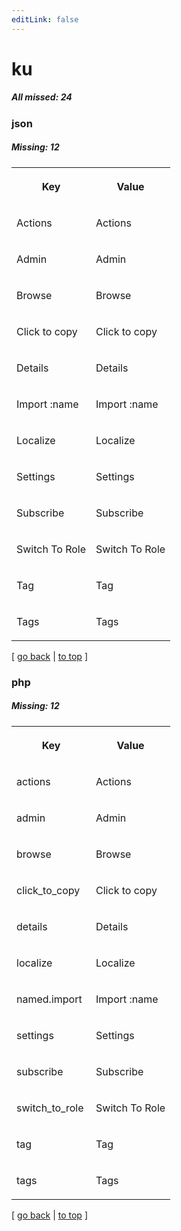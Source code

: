 ```yaml
---
editLink: false
---
```


# ku

##### All missed: 24


### json

##### Missing: 12

<table width="100%">
<tr><th width="50%">

Key

</th><th width="50%">

Value

</th></tr>
<tr><td width="50%">

Actions

</td><td width="50%">

Actions

</td></tr>
<tr><td width="50%">

Admin

</td><td width="50%">

Admin

</td></tr>
<tr><td width="50%">

Browse

</td><td width="50%">

Browse

</td></tr>
<tr><td width="50%">

Click to copy

</td><td width="50%">

Click to copy

</td></tr>
<tr><td width="50%">

Details

</td><td width="50%">

Details

</td></tr>
<tr><td width="50%">

Import :name

</td><td width="50%">

Import :name

</td></tr>
<tr><td width="50%">

Localize

</td><td width="50%">

Localize

</td></tr>
<tr><td width="50%">

Settings

</td><td width="50%">

Settings

</td></tr>
<tr><td width="50%">

Subscribe

</td><td width="50%">

Subscribe

</td></tr>
<tr><td width="50%">

Switch To Role

</td><td width="50%">

Switch To Role

</td></tr>
<tr><td width="50%">

Tag

</td><td width="50%">

Tag

</td></tr>
<tr><td width="50%">

Tags

</td><td width="50%">

Tags

</td></tr>
</table>

[ [go back](../status.md) | [to top](#) ]



### php

##### Missing: 12

<table width="100%">
<tr><th width="50%">

Key

</th><th width="50%">

Value

</th></tr>
<tr><td width="50%">

actions

</td><td width="50%">

Actions

</td></tr>
<tr><td width="50%">

admin

</td><td width="50%">

Admin

</td></tr>
<tr><td width="50%">

browse

</td><td width="50%">

Browse

</td></tr>
<tr><td width="50%">

click_to_copy

</td><td width="50%">

Click to copy

</td></tr>
<tr><td width="50%">

details

</td><td width="50%">

Details

</td></tr>
<tr><td width="50%">

localize

</td><td width="50%">

Localize

</td></tr>
<tr><td width="50%">

named.import

</td><td width="50%">

Import :name

</td></tr>
<tr><td width="50%">

settings

</td><td width="50%">

Settings

</td></tr>
<tr><td width="50%">

subscribe

</td><td width="50%">

Subscribe

</td></tr>
<tr><td width="50%">

switch_to_role

</td><td width="50%">

Switch To Role

</td></tr>
<tr><td width="50%">

tag

</td><td width="50%">

Tag

</td></tr>
<tr><td width="50%">

tags

</td><td width="50%">

Tags

</td></tr>
</table>

[ [go back](../status.md) | [to top](#) ]

